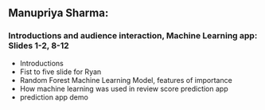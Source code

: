 ## Manupriya Sharma:


### Introductions and audience interaction, Machine Learning app: Slides 1-2, 8-12

* Introductions
*  Fist to five slide for Ryan
*   Random Forest Machine Learning Model, features of importance
*   How machine learning was used in review score prediction app
*   prediction app demo
